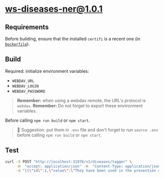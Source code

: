 # ws-diseases-ner@1.0.1

## Requirements

Before building, ensure that the installed `certifi` is a recent one (in
[`Dockerfile`](./Dockerfile)).

## Build

Required: initialize environment variables:

- `WEBDAV_URL`
- `WEBDAV_LOGIN`
- `WEBDAV_PASSWORD`

> **Remember:** when using a webdav remote, the URL's protocol is `webdav`.
> **Remember:** Do not forget to export these environment variables.

Before calling `npm run build` or `npm start`.

> 📗 Suggestion: put them in `.env` file and don't forget to run `source .env`
> before calling `npm run build` or `npm start`.

## Test

```bash
curl -X POST "http://localhost:31976/v1/diseases/tagger" \
     -H  "accept: application/json" -H  "Content-Type: application/json" \
     -d "[{\"id\":1,\"value\":\"They have been used in the prevention and treatment of malaria and autoimmune diseases, including systemic lupus erythematosus and rheumatoid arthritis.\"}]"
```
